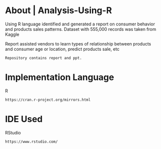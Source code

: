 # About | Analysis-Using-R
Using R language identified and generated a report on consumer behavior and products sales patterns. Dataset with 555,000 records was taken from Kaggle

Report assisted vendors to learn types of relationship between products and consumer age or location, predict products sale, etc

```
Repository contains report and ppt.
```

# Implementation Language
R
```
https://cran.r-project.org/mirrors.html
```

# IDE Used
RStudio
```
https://www.rstudio.com/
```

